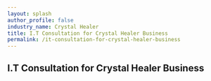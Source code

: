 ```yaml
---
layout: splash 
author_profile: false 
industry_name: Crystal Healer
title: I.T Consultation for Crystal Healer Business
permalink: /it-consultation-for-crystal-healer-business
---
```


## I.T Consultation for Crystal Healer Business